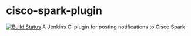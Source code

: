 # cisco-spark-plugin
[![Build Status](https://travis-ci.org/umnagendra/cisco-spark-plugin.svg?branch=master)](https://travis-ci.org/umnagendra/cisco-spark-plugin)
A Jenkins CI plugin for posting notifications to Cisco Spark
